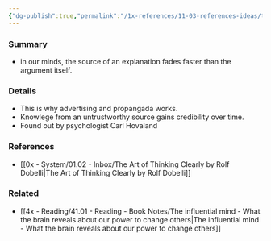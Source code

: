 ```yaml
---
{"dg-publish":true,"permalink":"/1x-references/11-03-references-ideas/the-sleeper-effect/","dgHomeLink":true,"dgPassFrontmatter":false,"dgShowBacklinks":true,"dgShowLocalGraph":false,"dgShowInlineTitle":true}
---
```



### Summary
- in our minds, the source of an explanation fades faster than the argument itself.

### Details
- This is why advertising and propangada works. 
- Knowlege from an untrustworthy source gains credibility over time.
- Found out by psychologist Carl Hovaland

### References
- [[0x - System/01.02 - Inbox/The Art of Thinking Clearly by Rolf Dobelli|The Art of Thinking Clearly by Rolf Dobelli]]

### Related
- [[4x - Reading/41.01 - Reading - Book Notes/The influential mind - What the brain reveals about our power to change others|The influential mind - What the brain reveals about our power to change others]]
